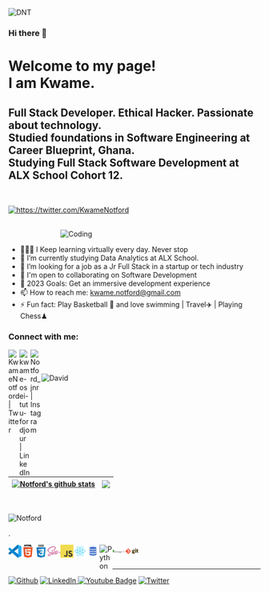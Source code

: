 ![DNT](https://user-images.githubusercontent.com/53006516/222424251-d1905099-2969-4ef9-acad-6e7d19a7cce4.jpeg)

### Hi there 👋 
Welcome to my page! <br>
I am Kwame.
=============================================================================================================================
Full Stack Developer. Ethical Hacker. Passionate about technology.<br>Studied foundations in Software Engineering at Career Blueprint, Ghana.
<br> Studying Full Stack Software Development at ALX School Cohort 12.
-----------------------------------------------------------------------------------------------------------------------------
<br>
<p align="left"> <a href="https://twitter.com/KwameNotford" target="blank"><img src="https://img.shields.io/twitter/follow/KwameNotford?logo=twitter&style=for-the-badge" alt="https://twitter.com/KwameNotford" /></a> </p>
<br>

<img align="right" width="400" src="https://media3.giphy.com/media/qgQUggAC3Pfv687qPC/giphy.gif?cid=ecf05e47adq3efjpt3l1n6cdlek9aafb51z9qtpn2jq69uur&rid=giphy.gif&ct=g" alt="Coding">
<br>

- 👨🏻‍🚀 I Keep learning virtually every day. Never stop
- 🧠 I’m currently studying Data Analytics at ALX School.
- 💼 I’m looking for a job as a Jr Full Stack in a startup or tech industry
- 🤝 I'm open to collaborating on Software Development
- 🥅 2023 Goals: Get an immersive development experience
- 📫 How to reach me: kwame.notford@gmail.com
- ⚡ Fun fact: Play Basketball 🏀 and love swimming | Travel✈️ | Playing Chess♟
### Connect with me:

[<img align="left" alt="KwameNotford | Twitter" width="22px" src="https://cdn.jsdelivr.net/npm/simple-icons@v3/icons/twitter.svg" />][twitter]
[<img align="left" alt="kwame-osei-tutu-fordjour | LinkedIn" width="22px" src="https://cdn.jsdelivr.net/npm/simple-icons@v3/icons/linkedin.svg" />][linkedin]
[<img align="left" alt="Notford_jnr | Instagram" width="22px" src="https://cdn.jsdelivr.net/npm/simple-icons@v3/icons/instagram.svg" />][instagram]

<br>
<br>
<p align="left"> <img src="https://komarev.com/ghpvc/?username=Notford&label=Profile%20views&color=0e75b6&style=flat" alt="David"/>
<br>
<br>

| <a href="https://github.com/Notford/github-readme-stats"><img align="center" src="https://github-readme-stats.vercel.app/api?username=Notford&langs_count=10&show_icons=true&include_all_commits=true&theme=buefy&hide_border=true" alt="Notford's github stats" /></a> | <a href="https://github.com/Notford/github-readme-stats"><img align="center" src="https://github-readme-stats.vercel.app/api/top-langs/?username=Notford&langs_count=10&layout=compact&theme=buefy&hide_border=true" /></a> |
| ------------- | ------------- |

 <br>
<p><img align="center" src="https://github-readme-streak-stats.herokuapp.com/?user=Notford&" alt="Notford" /></p>.

[<img align="left" alt="Visual Studio Code" width="26px" src="https://raw.githubusercontent.com/github/explore/80688e429a7d4ef2fca1e82350fe8e3517d3494d/topics/visual-studio-code/visual-studio-code.png" />][vscode]
[<img align="left" alt="HTML5" width="26px" src="https://raw.githubusercontent.com/github/explore/80688e429a7d4ef2fca1e82350fe8e3517d3494d/topics/html/html.png" />][html5]
[<img align="left" alt="CSS3" width="26px" src="https://raw.githubusercontent.com/github/explore/80688e429a7d4ef2fca1e82350fe8e3517d3494d/topics/css/css.png" />][css]
[<img align="left" alt="Sass" width="26px" src="https://raw.githubusercontent.com/github/explore/80688e429a7d4ef2fca1e82350fe8e3517d3494d/topics/sass/sass.png" />][sass]
[<img align="left" alt="JavaScript" width="26px" src="https://raw.githubusercontent.com/github/explore/80688e429a7d4ef2fca1e82350fe8e3517d3494d/topics/javascript/javascript.png" />][javascript]
[<img align="left" alt="React" width="26px" src="https://raw.githubusercontent.com/github/explore/80688e429a7d4ef2fca1e82350fe8e3517d3494d/topics/react/react.png" />][reactjs]
[<img align="left" alt="SQL" width="26px" src="https://raw.githubusercontent.com/github/explore/80688e429a7d4ef2fca1e82350fe8e3517d3494d/topics/sql/sql.png" />][sql]
[<img align="left" alt="Python" width="26px" src="https://i.imgur.com/WyTZyyA.png"/>][python]
[<img align="left" alt="MongoDB" width="26px" src="https://raw.githubusercontent.com/github/explore/80688e429a7d4ef2fca1e82350fe8e3517d3494d/topics/mongodb/mongodb.png" />][mongodb]
[<img align="left" alt="Git" width="26px" src="https://raw.githubusercontent.com/github/explore/80688e429a7d4ef2fca1e82350fe8e3517d3494d/topics/git/git.png" />][git]

<br>
<br>

---

<div id="badges">
<p><a href="https://github.com/Notford" target="_blank"><img alt="Github" src="https://img.shields.io/badge/GitHub-%2312100E.svg?&style=for-the-badge&logo=Github&logoColor=white" /></a> 
<a href="https://www.linkedin.com/in/kwame-osei-tutu-fordjour-927877116" target="_blank"><img alt="LinkedIn" src="https://img.shields.io/badge/linkedin-%230077B5.svg?&style=for-the-badge&logo=linkedin&logoColor=white" />
</a><a href="https://youtube.com/@kwameoseitutufordjour69"> <img src="https://img.shields.io/badge/YouTube-red?style=for-the-badge&logo=youtube&logoColor=white" alt="Youtube Badge"/></a> <a href="https://twitter.com/KwameNotford" target="_blank"><img alt="Twitter" src="https://img.shields.io/badge/twitter-%231DA1F2.svg?&style=for-the-badge&logo=twitter&logoColor=white" /></a>
 </a>
</div>


[twitter]: https://twitter.com/KwameNotford
[instagram]: https://instagram.com/Notford_jnr
[linkedin]: https://linkedin.com/in/kwame-osei-tutu-fordjour-927877116
[vscode]: https://code.visualstudio.com
[html5]: https://developer.mozilla.org/es/docs/HTML/HTML5
[css]: https://developer.mozilla.org/es/docs/Web/CSS
[sass]: https://sass-lang.com
[javascript]: https://developer.mozilla.org/en-US/docs/Web/JavaScript
[reactjs]: https://reactjs.org
[sql]: https://www.mysql.com
[python]: https://www.python.org
[mongodb]: https://www.mongodb.com
[git]: https://git-scm.com


<!--
**Notford/Notford** is a ✨ _special_ ✨ repository because its `README.md` (this file) appears on your GitHub profile.



Here are some ideas to get you started:


- 🔭 I’m currently working on ...
- 🌱 I’m currently learning ...
- 👯 I’m looking to collaborate on ...
- 🤔 I’m looking for help with ...
- 💬 Ask me about ...
- 📫 How to reach me: ...
- 😄 Pronouns: ...
- ⚡ Fun fact: ...
-->
